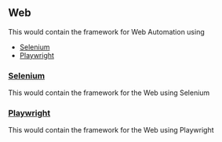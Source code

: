 ## Web
This would contain the framework for Web Automation using
- [Selenium](https://www.selenium.dev)
- [Playwright](https://playwright.dev/dotnet)

### [Selenium](https://www.selenium.dev)
This would contain the framework for the Web using Selenium

### [Playwright](https://playwright.dev/dotnet)
This would contain the framework for the Web using Playwright
